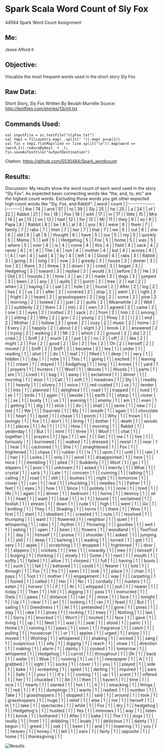 # Spark Scala Word Count of Sly Fox
44564 Spark Word Count Assignment

## Me:
Jesse Alford II

## Objective:
Visualize the most frequent words used in the short story Sly Fox

## Raw Data:
Short Story, Sly Fox
Written By Beulah Murrelle
Source: http://textfiles.com/stories/13chil.txt

## Commands Used:

```
val inputFile = sc.textFile("slyFox.txt")
val tmp1 = filcountry.map(_.split(" ")).map( p=>p(1))
val fin = tmp1.flatMap(line => line.split("\n")).map(word => (word,1)).reduceByKey(_ + _);
fin.saveAsTextFile("outputDestination")
```

Citation: https://github.com/S530484/Spark_wordcount

## Results:

Discussion:
  My results show the word count of each word used in the story "Sly Fox". As expected basic connecting words like "the, and, to, etc" are the highest count words. Excluding those words you get other expected high count words like "Sly, Fox, and Rabbit".
| word         | count |
|--------------|-------|
| the          | 74    |
| and          | 57    |
| to           | 39    |
| Sly          | 25    |
| he           | 25    |
| a            | 24    |
| of           | 22    |
| Rabbit       | 21    |
| his          | 18    |
| Fox          | 18    |
| with         | 17    |
| in           | 17    |
| little       | 15    |
| Mrs          | 14    |
| as           | 13    |
| on           | 13    |
| had          | 12    |
| for          | 12    |
| Mr           | 11    |
| they         | 9     |
| so           | 9     |
| Papa         | 8     |
| Rabbit       | 8     |
| be           | 8     |
| at           | 8     |
| you          | 8     |
| were         | 8     |
| them         | 7     |
| family       | 7     |
| rabs         | 7     |
| their        | 7     |
| her          | 7     |
| that         | 7     |
| we           | 6     |
| out          | 6     |
| she          | 6     |
| old          | 6     |
| all          | 6     |
| thought      | 6     |
| have         | 5     |
| our          | 5     |
| my           | 5     |
| quickly      | 5     |
| Mama         | 5     |
| will         | 5     |
| Hedgehog     | 5     |
| Fox          | 5     |
| home         | 5     |
| was          | 5     |
| where        | 5     |
| over         | 4     |
| is           | 4     |
| come         | 4     |
| this         | 4     |
| field        | 4     |
| sack         | 4     |
| never        | 4     |
| it           | 4     |
| The          | 4     |
| not          | 4     |
| mother       | 4     |
| but          | 4     |
| across       | 4     |
| I            | 4     |
| ran          | 4     |
| said         | 4     |
| by           | 4     |
| left         | 4     |
| Good         | 4     |
| rabs         | 3     |
| Rabbit       | 3     |
| going        | 3     |
| long         | 3     |
| now          | 3     |
| greedy       | 3     |
| house        | 3     |
| dinner       | 3     |
| too          | 3     |
| there        | 3     |
| threw        | 3     |
| down         | 3     |
| cried        | 3     |
| began        | 3     |
| Hedgehog     | 3     |
| toward       | 3     |
| replied      | 3     |
| would        | 3     |
| before       | 3     |
| He           | 3     |
| Old          | 3     |
| hounds       | 3     |
| time         | 3     |
| an           | 3     |
| made         | 3     |
| dogs         | 3     |
| jumped       | 3     |
| been         | 2     |
| any          | 2     |
| quills       | 2     |
| porch        | 2     |
| tree         | 2     |
| eat          | 2     |
| when         | 2     |
| baying       | 2     |
| sat          | 2     |
| hole         | 2     |
| found        | 2     |
| After        | 2     |
| log          | 2     |
| has          | 2     |
| us           | 2     |
| after        | 2     |
| covered      | 2     |
| stop         | 2     |
| went         | 2     |
| right        | 2     |
| fright       | 2     |
| heard        | 2     |
| grasshoppers | 2     |
| big          | 2     |
| some         | 2     |
| pine         | 2     |
| morning      | 2     |
| looked       | 2     |
| just         | 2     |
| quills       | 2     |
| Meanwhile    | 2     |
| Well         | 2     |
| suddenly     | 2     |
| them         | 2     |
| into         | 2     |
| own          | 2     |
| agreed       | 2     |
| came         | 2     |
| one          | 2     |
| eyes         | 2     |
| trotted      | 2     |
| sack         | 2     |
| from         | 2     |
| him          | 2     |
| among        | 2     |
| sitting      | 2     |
| Why          | 2     |
| grin         | 2     |
| young        | 2     |
| Piney        | 2     |
| I            | 2     |
| end          | 2     |
| Mother       | 2     |
| hollow       | 2     |
| great        | 2     |
| cozy         | 2     |
| music        | 2     |
| home         | 2     |
| Every        | 2     |
| happily      | 2     |
| about        | 2     |
| slight       | 2     |
| brook        | 2     |
| answered     | 2     |
| trying       | 2     |
| walking      | 2     |
| Mr           | 2     |
| which        | 2     |
| ground       | 2     |
| did          | 2     |
| cried        | 2     |
| Sniff        | 2     |
| much         | 2     |
| put          | 2     |
| no           | 2     |
| off          | 2     |
| like         | 2     |
| might        | 2     |
| Fox          | 2     |
| good         | 2     |
| Do           | 2     |
| fox          | 2     |
| Oh           | 2     |
| herself      | 2     |
| moved        | 2     |
| Sniff        | 2     |
| Sniff        | 2     |
| became       | 2     |
| tea          | 1     |
| under        | 1     |
| reading      | 1     |
| shot         | 1     |
| do           | 1     |
| leaf         | 1     |
| filled       | 1     |
| deep         | 1     |
| very         | 1     |
| hidden       | 1     |
| day          | 1     |
| robe         | 1     |
| This         | 1     |
| going        | 1     |
| excited      | 1     |
| leaving      | 1     |
| cream        | 1     |
| stayed       | 1     |
| Eedgehog     | 1     |
| long         | 1     |
| knows        | 1     |
| yard         | 1     |
| prayers      | 1     |
| hunters      | 1     |
| Woof         | 1     |
| Woods        | 1     |
| Woods        | 1     |
| parts        | 1     |
| are          | 1     |
| Lived        | 1     |
| bag          | 1     |
| away         | 1     |
| exclaimed    | 1     |
| dinner       | 1     |
| morning      | 1     |
| door         | 1     |
| Call         | 1     |
| soft         | 1     |
| meadows      | 1     |
| Sly          | 1     |
| readily      | 1     |
| heavily      | 1     |
| silvery      | 1     |
| voice        | 1     |
| red-coated   | 1     |
| us           | 1     |
| tender       | 1     |
| Into         | 1     |
| planned      | 1     |
| delighted    | 1     |
| road         | 1     |
| trapped      | 1     |
| lived        | 1     |
| air          | 1     |
| birds        | 1     |
| again        | 1     |
| beside       | 1     |
| earth        | 1     |
| sharp        | 1     |
| closer       | 1     |
| as           | 1     |
| busily       | 1     |
| us           | 1     |
| evening      | 1     |
| enemy        | 1     |
| am           | 1     |
| even         | 1     |
| getting      | 1     |
| dig          | 1     |
| stick        | 1     |
| do           | 1     |
| shall        | 1     |
| same         | 1     |
| new          | 1     |
| lost         | 1     |
| We           | 1     |
| Squirrels    | 1     |
| My           | 1     |
| breath       | 1     |
| again        | 1     |
| chocolate    | 1     |
| heart        | 1     |
| quiet        | 1     |
| chase        | 1     |
| porch        | 1     |
| Why          | 1     |
| frown        | 1     |
| lovingly     | 1     |
| fire         | 1     |
| don't        | 1     |
| bring        | 1     |
| bother       | 1     |
| death        | 1     |
| woods        | 1     |
| places       | 1     |
| As           | 1     |
| I            | 1     |
| How          | 1     |
| morning      | 1     |
| Rabbit       | 1     |
| yesterday    | 1     |
| But          | 1     |
| mint         | 1     |
| three        | 1     |
| Woof         | 1     |
| chat         | 1     |
| together     | 1     |
| prayers      | 1     |
| lips         | 1     |
| we           | 1     |
| Get          | 1     |
| me           | 1     |
| him          | 1     |
| furiously    | 1     |
| burrowed     | 1     |
| walked       | 1     |
| dressed      | 1     |
| resist       | 1     |
| near         | 1     |
| hear         | 1     |
| cautioned    | 1     |
| She          | 1     |
| straightened | 1     |
| Fox          | 1     |
| frightened   | 1     |
| chase        | 1     |
| rubber       | 1     |
| Is           | 1     |
| upon         | 1     |
| until        | 1     |
| rain         | 1     |
| hair         | 1     |
| Looks        | 1     |
| only         | 1     |
| wind         | 1     |
| disappointed | 1     |
| here         | 1     |
| mice         | 1     |
| trembling    | 1     |
| piled        | 1     |
| Suddenly     | 1     |
| Woof         | 1     |
| go           | 1     |
| slippers     | 1     |
| poor         | 1     |
| unknown      | 1     |
| asked        | 1     |
| merrily      | 1     |
| What         | 1     |
| crystal      | 1     |
| sack         | 1     |
| Late         | 1     |
| concern      | 1     |
| cunning      | 1     |
| talking      | 1     |
| calling      | 1     |
| road         | 1     |
| still        | 1     |
| bushes       | 1     |
| night        | 1     |
| tomorrow     | 1     |
| closer       | 1     |
| can          | 1     |
| real         | 1     |
| chuckling    | 1     |
| needles      | 1     |
| Father       | 1     |
| feet         | 1     |
| eyes         | 1     |
| how          | 1     |
| Since        | 1     |
| politely     | 1     |
| none         | 1     |
| tired        | 1     |
| life         | 1     |
| again        | 1     |
| dinner       | 1     |
| bedroom      | 1     |
| horns        | 1     |
| destroy      | 1     |
| sit          | 1     |
| head         | 1     |
| want         | 1     |
| beat         | 1     |
| in           | 1     |
| bound        | 1     |
| exclaimed    | 1     |
| foolish      | 1     |
| stream       | 1     |
| down         | 1     |
| rude         | 1     |
| high         | 1     |
| went         | 1     |
| Go           | 1     |
| knitting     | 1     |
| They         | 1     |
| Shading      | 1     |
| horns        | 1     |
| there        | 1     |
| Wow          | 1     |
| first        | 1     |
| start        | 1     |
| obedient     | 1     |
| crawled      | 1     |
| nuts         | 1     |
| resolved     | 1     |
| thumping     | 1     |
| want         | 1     |
| flowered     | 1     |
| neighbor     | 1     |
| quiet        | 1     |
| whispering   | 1     |
| rabs         | 1     |
| rhythm       | 1     |
| Throwing     | 1     |
| goodies      | 1     |
| well         | 1     |
| eating       | 1     |
| open         | 1     |
| been         | 1     |
| flowers      | 1     |
| woodland     | 1     |
| TootToot     | 1     |
| day          | 1     |
| himself      | 1     |
| praise       | 1     |
| shoulder     | 1     |
| asked:       | 1     |
| jumping      | 1     |
| slid         | 1     |
| deep         | 1     |
| barking      | 1     |
| wading       | 1     |
| turned       | 1     |
| get          | 1     |
| very         | 1     |
| apple        | 1     |
| scratching   | 1     |
| dropped      | 1     |
| frightened   | 1     |
| door         | 1     |
| slippers     | 1     |
| crickets     | 1     |
| tree         | 1     |
| inwardly     | 1     |
| tree         | 1     |
| himself      | 1     |
| bulging      | 1     |
| thinking     | 1     |
| slowly       | 1     |
| Come         | 1     |
| next         | 1     |
| mouth        | 1     |
| softly       | 1     |
| failed       | 1     |
| allow        | 1     |
| chirped      | 1     |
| full         | 1     |
| having       | 1     |
| boots        | 1     |
| such         | 1     |
| fall         | 1     |
| behaved      | 1     |
| could        | 1     |
| Nearer       | 1     |
| told         | 1     |
| through      | 1     |
| Fox          | 1     |
| fro          | 1     |
| seen         | 1     |
| look         | 1     |
| place        | 1     |
| chair        | 1     |
| pays         | 1     |
| Toot         | 1     |
| mother       | 1     |
| engagement   | 1     |
| way          | 1     |
| carpeting    | 1     |
| fooled       | 1     |
| called       | 1     |
| Her          | 1     |
| No           | 1     |
| cordially    | 1     |
| hunters      | 1     |
| eaten        | 1     |
| horses'      | 1     |
| if           | 1     |
| At           | 1     |
| whipped      | 1     |
| pull         | 1     |
| nearer       | 1     |
| today        | 1     |
| Then         | 1     |
| hill         | 1     |
| digging      | 1     |
| pass         | 1     |
| instructed   | 1     |
| Owls         | 1     |
| paws         | 1     |
| distance     | 1     |
| ran          | 1     |
| move         | 1     |
| face         | 1     |
| tonight      | 1     |
| Up           | 1     |
| clear        | 1     |
| art          | 1     |
| looking      | 1     |
| ran          | 1     |
| feast        | 1     |
| But          | 1     |
| sailing      | 1     |
| Greediness   | 1     |
| let          | 1     |
| pretended    | 1     |
| gone         | 1     |
| pines        | 1     |
| stay         | 1     |
| rake         | 1     |
| pines        | 1     |
| rocking      | 1     |
| trees        | 1     |
| Nothing      | 1     |
| last         | 1     |
| Sorry        | 1     |
| knocked      | 1     |
| Won't        | 1     |
| hooted       | 1     |
| face         | 1     |
| gave         | 1     |
| living       | 1     |
| up           | 1     |
| Next         | 1     |
| was          | 1     |
| seat         | 1     |
| stood        | 1     |
| panic        | 1     |
| Home         | 1     |
| running      | 1     |
| paws         | 1     |
| soon         | 1     |
| fragrance    | 1     |
| catch        | 1     |
| pulling      | 1     |
| housecoat    | 1     |
| or           | 1     |
| apples       | 1     |
| urged        | 1     |
| enjoy        | 1     |
| moved        | 1     |
| Wishing      | 1     |
| whispered    | 1     |
| shaking      | 1     |
| wicked       | 1     |
| sang         | 1     |
| suspicious   | 1     |
| silly        | 1     |
| digging      | 1     |
| reach        | 1     |
| straw        | 1     |
| direction    | 1     |
| making       | 1     |
| alarm        | 1     |
| dainty       | 1     |
| cooked       | 1     |
| tomorrow     | 1     |
| whispered    | 1     |
| Hedgehog     | 1     |
| carrot       | 1     |
| throughout   | 1     |
| Oh           | 1     |
| back         | 1     |
| water        | 1     |
| Wow          | 1     |
| running      | 1     |
| us           | 1     |
| newspaper    | 1     |
| A            | 1     |
| grabbed      | 1     |
| sight        | 1     |
| socks        | 1     |
| cover        | 1     |
| you          | 1     |
| played       | 1     |
| side         | 1     |
| bake         | 1     |
| screaming    | 1     |
| spied        | 1     |
| darting      | 1     |
| inquired     | 1     |
| ears         | 1     |
| Safe         | 1     |
| your         | 1     |
| It's         | 1     |
| coming       | 1     |
| up           | 1     |
| scent        | 1     |
| offered      | 1     |
| her          | 1     |
| chuckled     | 1     |
| Ah           | 1     |
| then         | 1     |
| haven't      | 1     |
| time         | 1     |
| nice         | 1     |
| hearts       | 1     |
| started      | 1     |
| hot          | 1     |
| It           | 1     |
| smacking     | 1     |
| things       | 1     |
| red          | 1     |
| If           | 1     |
| dumplings    | 1     |
| wants        | 1     |
| replied:     | 1     |
| number       | 1     |
| Take         | 1     |
| grasshoppers | 1     |
| stopped      | 1     |
| said         | 1     |
| around       | 1     |
| took         | 1     |
| grasshoppers | 1     |
| huge         | 1     |
| relief       | 1     |
| else         | 1     |
| me           | 1     |
| herself      | 1     |
| In           | 1     |
| take         | 1     |
| spectacles   | 1     |
| while        | 1     |
| Fox          | 1     |
| dry          | 1     |
| hedgehog     | 1     |
| Hedgehog's   | 1     |
| hustled      | 1     |
| Yes          | 1     |
| minnows      | 1     |
| way          | 1     |
| listen       | 1     |
| brook        | 1     |
| bothered     | 1     |
| After        | 1     |
| bake         | 1     |
| The          | 1     |
| dogs         | 1     |
| loudly       | 1     |
| front        | 1     |
| dribbling    | 1     |
| boats        | 1     |
| deilicious   | 1     |
| dainty       | 1     |
| begun        | 1     |
| greed        | 1     |
| oak          | 1     |
| been         | 1     |
| and          | 1     |
| towering     | 1     |
| you          | 1     |
| heaven       | 1     |
| honey        | 1     |
| tell         | 1     |
| ears         | 1     |
| fairly       | 1     |
| opposite     | 1     |
| home         | 1     |
| thanksgiving | 1     |

![Results](https://i.imgur.com/DSTXIYS.png)
